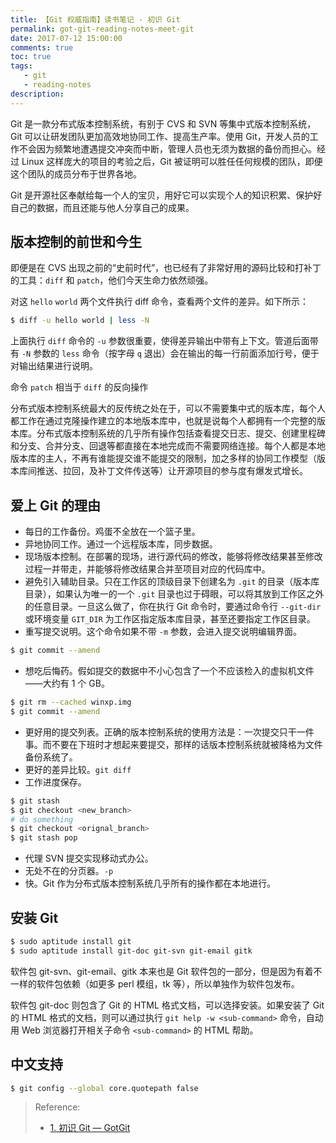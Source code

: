```yaml
---
title: 【Git 权威指南】读书笔记 - 初识 Git
permalink: got-git-reading-notes-meet-git
date: 2017-07-12 15:00:00
comments: true
toc: true
tags:
   - git
   - reading-notes
description:
---
```


Git 是一款分布式版本控制系统，有别于 CVS 和 SVN 等集中式版本控制系统，Git 可以让研发团队更加高效地协同工作、提高生产率。使用 Git，开发人员的工作不会因为频繁地遭遇提交冲突而中断，管理人员也无须为数据的备份而担心。经过 Linux 这样庞大的项目的考验之后，Git 被证明可以胜任任何规模的团队，即便这个团队的成员分布于世界各地。

Git 是开源社区奉献给每一个人的宝贝，用好它可以实现个人的知识积累、保护好自己的数据，而且还能与他人分享自己的成果。

## 版本控制的前世和今生

即便是在 CVS 出现之前的“史前时代”，也已经有了非常好用的源码比较和打补丁的工具：`diff` 和 `patch`，他们今天生命力依然顽强。

<!-- more -->

对这 `hello` `world` 两个文件执行 diff 命令，查看两个文件的差异。如下所示：

```bash
$ diff -u hello world | less -N
```

上面执行 `diff` 命令的 `-u` 参数很重要，使得差异输出中带有上下文。管道后面带有 `-N` 参数的 `less` 命令（按字母 `q` 退出）会在输出的每一行前面添加行号，便于对输出结果进行说明。

命令 `patch` 相当于 `diff` 的反向操作

分布式版本控制系统最大的反传统之处在于，可以不需要集中式的版本库，每个人都工作在通过克隆操作建立的本地版本库中，也就是说每个人都拥有一个完整的版本库。分布式版本控制系统的几乎所有操作包括查看提交日志、提交、创建里程碑和分支、合并分支、回退等都直接在本地完成而不需要网络连接。每个人都是本地版本库的主人，不再有谁能提交谁不能提交的限制，加之多样的协同工作模型（版本库间推送、拉回，及补丁文件传送等）让开源项目的参与度有爆发式增长。

## 爱上 Git 的理由

- 每日的工作备份。鸡蛋不全放在一个篮子里。
- 异地协同工作。通过一个远程版本库，同步数据。
- 现场版本控制。在部署的现场，进行源代码的修改，能够将修改结果甚至修改过程一并带走，并能够将修改结果合并至项目对应的代码库中。
- 避免引入辅助目录。只在工作区的顶级目录下创建名为 `.git` 的目录（版本库目录），如果认为唯一的一个 `.git` 目录也过于碍眼，可以将其放到工作区之外的任意目录。一旦这么做了，你在执行 Git 命令时，要通过命令行 `--git-dir` 或环境变量 `GIT_DIR` 为工作区指定版本库目录，甚至还要指定工作区目录。
- 重写提交说明。这个命令如果不带 `-m` 参数，会进入提交说明编辑界面。

```bash
$ git commit --amend
```

- 想吃后悔药。假如提交的数据中不小心包含了一个不应该检入的虚拟机文件——大约有 1 个 GB。

```bash
$ git rm --cached winxp.img
$ git commit --amend
```

- 更好用的提交列表。正确的版本控制系统的使用方法是：一次提交只干一件事。而不要在下班时才想起来要提交，那样的话版本控制系统就被降格为文件备份系统了。
- 更好的差异比较。`git diff`
- 工作进度保存。

```bash
$ git stash
$ git checkout <new_branch>
# do something
$ git checkout <orignal_branch>
$ git stash pop
```

- 代理 SVN 提交实现移动式办公。
- 无处不在的分页器。`-p`
- 快。Git 作为分布式版本控制系统几乎所有的操作都在本地进行。

## 安装 Git

```bash
$ sudo aptitude install git
$ sudo aptitude install git-doc git-svn git-email gitk
```

软件包 git-svn、git-email、gitk 本来也是 Git 软件包的一部分，但是因为有着不一样的软件包依赖（如更多 perl 模组，tk 等），所以单独作为软件包发布。

软件包 git-doc 则包含了 Git 的 HTML 格式文档，可以选择安装。如果安装了 Git 的 HTML 格式的文档，则可以通过执行 `git help -w <sub-command>` 命令，自动用 Web 浏览器打开相关子命令 `<sub-command>` 的 HTML 帮助。

## 中文支持

```bash
$ git config --global core.quotepath false
```

> Reference:
>
> - [1. 初识 Git &mdash; GotGit](http://www.worldhello.net/gotgit/01-meet-git/index.html)
